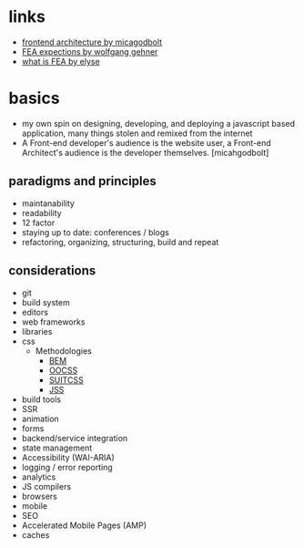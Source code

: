 # links
  - [frontend architecture by micagodbolt](https://github.com/micahgodbolt/front-end-architecture)
  - [FEA expections by wolfgang gehner](https://medium.com/statuscode/what-i-expect-from-a-front-end-architecture-31b9be4498af)
  - [what is FEA by elyse](http://www.elyseholladay.com/posts/2014/10/16/front-end-architect/)


# basics
  - my own spin on designing, developing, and deploying a javascript based application, many things stolen and remixed from the internet
  - A Front-end developer's audience is the website user, a Front-end Architect's audience is the developer themselves. [micahgodbolt]

## paradigms and principles
  - maintanability
  - readability
  - 12 factor
  - staying up to date: conferences / blogs
  - refactoring, organizing, structuring, build and repeat

## considerations
  - git
  - build system
  - editors
  - web frameworks
  - libraries
  - css
    - Methodologies
      - [BEM](http://getbem.com/introduction/)
      - [OOCSS](http://oocss.org/)
      - [SUITCSS](http://suitcss.github.io/)
      - [JSS](http://cssinjs.org/?v=v9.8.7)
  - build tools
  - SSR
  - animation
  - forms
  - backend/service integration
  - state management
  - Accessibility (WAI-ARIA)
  - logging / error reporting
  - analytics
  - JS compilers
  - browsers
  - mobile
  - SEO
  - Accelerated Mobile Pages (AMP)
  - caches
